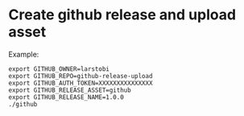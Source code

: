 Create github release and upload asset
======================================

Example:

    export GITHUB_OWNER=larstobi
    export GITHUB_REPO=github-release-upload
    export GITHUB_AUTH_TOKEN=XXXXXXXXXXXXXXX
    export GITHUB_RELEASE_ASSET=github
    export GITHUB_RELEASE_NAME=1.0.0
    ./github
